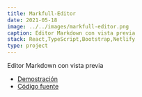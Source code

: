 ```yaml
---
title: Markfull-Editor
date: 2021-05-18
image: ../../images/markfull-editor.png
caption: Editor Markdown con vista previa
stack: React,TypeScript,Bootstrap,Netlify
type: project
---
```


Editor Markdown con vista previa

- [Demostración](https://markfull.netlify.app/)
- [Código fuente](https://github.com/angelxehg/markfull-editor/)
